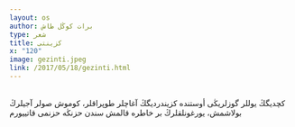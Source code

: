 ```yaml
---
layout: os
author: برات كوڭل طاش
type: شعر
title: كزینتی
x: "120"
image: gezinti.jpeg
link: /2017/05/18/gezinti.html
---
```

<br/>
كچدیگڭ یوللر  
گوزلریڭی أوستندە كزیندردیگڭ آغاچلر  
طوپراقلر، كوموش صولر  
آجیلرڭ بولاشمش، یورغونلقلرڭ  
بر خاطرە قالمش سندن  
حزنڭە حزنمی قاتییورم  
